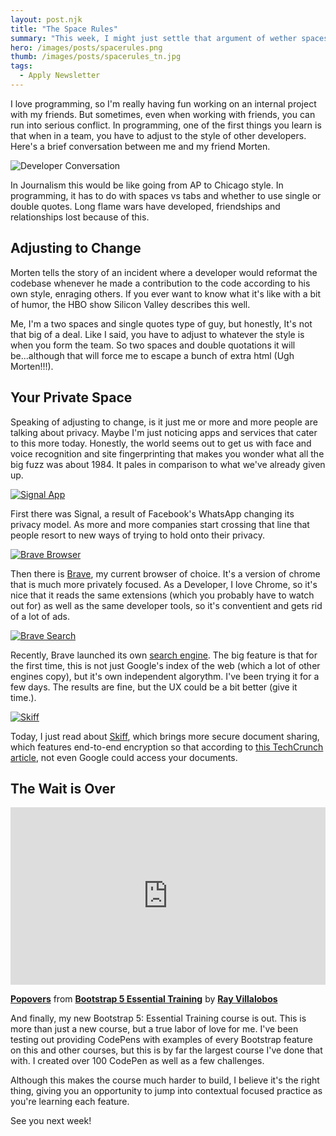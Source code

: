 ```yaml
---
layout: post.njk
title: "The Space Rules"
summary: "This week, I might just settle that argument of wether spaces or tabs are best in development. I'll even tell you if I prefer single over double quotes. Somehow I end up talking about privacy and make a big announcement about my largest course ever."
hero: /images/posts/spacerules.png
thumb: /images/posts/spacerules_tn.jpg
tags:
  - Apply Newsletter
---
```


I love programming, so I'm really having fun working on an internal project with my friends. But sometimes, even when working with friends, you can run into serious conflict. In programming, one of the first things you learn is that when in a team, you have to adjust to the style of other developers. Here's a brief conversation between me and my friend Morten.

![Developer Conversation](http://pixelprowess.com/i/2021-06-25_10-13-45.png)

In Journalism this would be like going from AP to Chicago style. In programming, it has to do with spaces vs tabs and whether to use single or double quotes. Long flame wars have developed, friendships and relationships lost because of this.

## Adjusting to Change

Morten tells the story of an incident where a developer would reformat the codebase whenever he made a contribution to the code according to his own style, enraging others. If you ever want to know what it's like with a bit of humor, the HBO show Silicon Valley describes this well.

<lite-youtube videoid="V7PLxL8jIl8"></lite-youtube>

Me, I'm a two spaces and single quotes type of guy, but honestly, It's not that big of a deal. Like I said, you have to adjust to whatever the style is when you form the team. So two spaces and double quotations it will be...although that will force me to escape a bunch of extra html (Ugh Morten!!!).

## Your Private Space

Speaking of adjusting to change, is it just me or more and more people are talking about privacy. Maybe I'm just noticing apps and services that cater to this more today. Honestly, the world seems out to get us with face and voice recognition and site fingerprinting that makes you wonder what all the big fuzz was about 1984. It pales in comparison to what we've already given up.

[![Signal App](http://pixelprowess.com/i/2021-06-25_14-11-58.png)](https://signal.org)

First there was Signal, a result of Facebook's WhatsApp changing its privacy model. As more and more companies start crossing that line that people resort to new ways of trying to hold onto their privacy.

[![Brave Browser](http://pixelprowess.com/i/2021-06-25_14-34-19.png)](https://brave.com/)

Then there is [Brave](https://brave.com), my current browser of choice. It's a version of chrome that is much more privately focused. As a Developer, I love Chrome, so it's nice that it reads the same extensions (which you probably have to watch out for) as well as the same developer tools, so it's conventient and gets rid of a lot of ads.

[![Brave Search](http://pixelprowess.com/i/2021-06-25_14-54-21.png)](https://search.brave.com/)

Recently, Brave launched its own [search engine](https://search.brave.com/). The big feature is that for the first time, this is not just Google's index of the web (which a lot of other engines copy), but it's own independent algorythm. I've been trying it for a few days. The results are fine, but the UX could be a bit better (give it time.).

[![Skiff](http://pixelprowess.com/i/2021-06-25_14-57-01.png)](https://www.skiff.org)

Today, I just read about [Skiff](https://www.skiff.org/), which brings more secure document sharing, which features end-to-end encryption so that according to [this TechCrunch article](https://techcrunch.com/2021/05/26/skiff-encrypted-collaboration-seed/), not even Google could access your documents.

## The Wait is Over

<div style="position:relative;height:0;padding-bottom:56.25%"><iframe width="640" height="360" src="https://www.linkedin.com/learning/embed/bootstrap-5-essential-training/popovers?claim=AQFBrDxJgtNlNwAAAXpErZblXmqlNaKyt9Hc6ISle1CETUNERy_7z5F5-UqOLUWJbKGlafq010y8TaFw96thSQMwVNfOl5vbBuSTpTNlm2tS7MvFAbjKCO_riisa-o8fmqrubd9dZkFf5Gj7F4d8PBtG95NGAlTdRWS_z7wcVWvQV4XTvsY7W6xBgjGU-F3ZSfTQTHFSnlu06OBEVgTouNBmbfCwrAKZ0v9rf5MdGQSJkBBDQeV9r89ds9cdXKg3Mtfv5UD8z4ngCARI_yzGM7Y2jUAhUTk85ZZ7MCDhwRWV2eNwDj9sHYKCR8cqwnvNznF4qfpWDcldAP8PgX4QHhy78PZKK9iJCZt2pSPb_o8xDCIyXeYPAym07Yc7Z-Smd6vbaqaPy0LpSD6tcePFILFaTyO9kgcWcz2eTRyuJyK3xRNJHLN1TpRVx9QflgrptBJgqCamSuvRrrUR8KId0Z06cIOLLatsrLapGU1JyPzO2Ssv1CFoGZPyP216pAzEM9DKcn79tQdQ2XDPU-xuXcixoksFSv0zz9HT9RQtXtcvABQGhCUT28LQhxHlVKKKeZ7d758Cb-OUO_C9WJ2b4qFMo--BZ0Ft5YWbzaDhhkz_5Deu4razJGCRUOmFXPAegCXKn5BhgVom0rF-ZAd_tUvbkbku9WlX7MrwtZrK0FaMxIRvky5olggU3xwo7feW9LhI7YdT6RI-4ZB38T_FN1Zp8hg_uX6fgQKfHq_Huw0" mozallowfullscreen="true" webkitallowfullscreen="true" allowfullscreen="true" frameborder="0" style="position:absolute;width:100%;height:100%;left:0"></iframe></div><p><strong><a href="https://www.linkedin.com/learning/bootstrap-5-essential-training/popovers?trk=embed_lil">Popovers</a></strong> from <strong><a href="https://www.linkedin.com/learning/bootstrap-5-essential-training?trk=embed_lil">Bootstrap 5 Essential Training</a></strong> by <strong><a href="https://www.linkedin.com/learning/instructors/ray-villalobos?trk=embed_lil">Ray Villalobos</a></strong></p>

And finally, my new Bootstrap 5: Essential Training course is out. This is more than just a new course, but a true labor of love for me. I've been testing out providing CodePens with examples of every Bootstrap feature on this and other courses, but this is by far the largest course I've done that with. I created over 100 CodePen as well as a few challenges.

Although this makes the course much harder to build, I believe it's the right thing, giving you an opportunity to jump into contextual focused practice as you're learning each feature.

See you next week!
